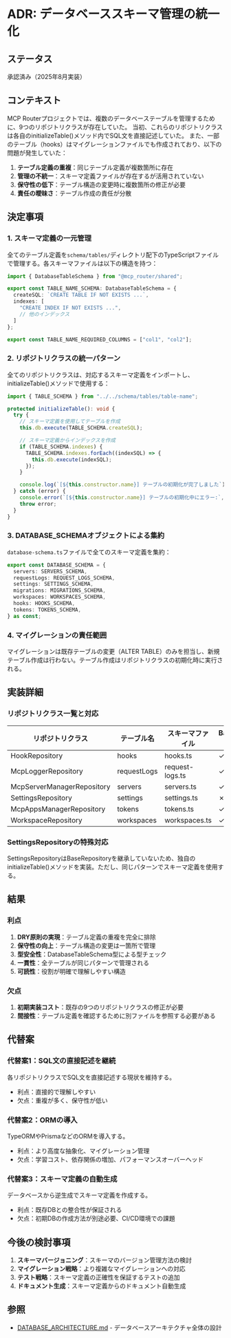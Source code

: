 # ADR: データベーススキーマ管理の統一化

## ステータス
承認済み（2025年8月実装）

## コンテキスト
MCP Routerプロジェクトでは、複数のデータベーステーブルを管理するために、9つのリポジトリクラスが存在していた。
当初、これらのリポジトリクラスは各自のinitializeTable()メソッド内でSQL文を直接記述していた。
また、一部のテーブル（hooks）はマイグレーションファイルでも作成されており、以下の問題が発生していた：

1. **テーブル定義の重複**：同じテーブル定義が複数箇所に存在
2. **管理の不統一**：スキーマ定義ファイルが存在するが活用されていない
3. **保守性の低下**：テーブル構造の変更時に複数箇所の修正が必要
4. **責任の曖昧さ**：テーブル作成の責任が分散

## 決定事項

### 1. スキーマ定義の一元管理
全てのテーブル定義を`schema/tables/`ディレクトリ配下のTypeScriptファイルで管理する。各スキーマファイルは以下の構造を持つ：

```typescript
import { DatabaseTableSchema } from "@mcp_router/shared";

export const TABLE_NAME_SCHEMA: DatabaseTableSchema = {
  createSQL: `CREATE TABLE IF NOT EXISTS ...`,
  indexes: [
    "CREATE INDEX IF NOT EXISTS ...",
    // 他のインデックス
  ]
};

export const TABLE_NAME_REQUIRED_COLUMNS = ["col1", "col2"];
```

### 2. リポジトリクラスの統一パターン
全てのリポジトリクラスは、対応するスキーマ定義をインポートし、initializeTable()メソッドで使用する：

```typescript
import { TABLE_SCHEMA } from "../../schema/tables/table-name";

protected initializeTable(): void {
  try {
    // スキーマ定義を使用してテーブルを作成
    this.db.execute(TABLE_SCHEMA.createSQL);

    // スキーマ定義からインデックスを作成
    if (TABLE_SCHEMA.indexes) {
      TABLE_SCHEMA.indexes.forEach((indexSQL) => {
        this.db.execute(indexSQL);
      });
    }

    console.log(`[${this.constructor.name}] テーブルの初期化が完了しました`);
  } catch (error) {
    console.error(`[${this.constructor.name}] テーブルの初期化中にエラー:`, error);
    throw error;
  }
}
```

### 3. DATABASE_SCHEMAオブジェクトによる集約
`database-schema.ts`ファイルで全てのスキーマ定義を集約：

```typescript
export const DATABASE_SCHEMA = {
  servers: SERVERS_SCHEMA,
  requestLogs: REQUEST_LOGS_SCHEMA,
  settings: SETTINGS_SCHEMA,
  migrations: MIGRATIONS_SCHEMA,
  workspaces: WORKSPACES_SCHEMA,
  hooks: HOOKS_SCHEMA,
  tokens: TOKENS_SCHEMA,
} as const;
```

### 4. マイグレーションの責任範囲
マイグレーションは既存テーブルの変更（ALTER TABLE）のみを担当し、新規テーブル作成は行わない。テーブル作成はリポジトリクラスの初期化時に実行される。

## 実装詳細

### リポジトリクラス一覧と対応

| リポジトリクラス | テーブル名 | スキーマファイル | BaseRepository継承 |
|---|---|---|---|
| HookRepository | hooks | hooks.ts | ✓ |
| McpLoggerRepository | requestLogs | request-logs.ts | ✓ |
| McpServerManagerRepository | servers | servers.ts | ✓ |
| SettingsRepository | settings | settings.ts | ✗ |
| McpAppsManagerRepository | tokens | tokens.ts | ✓ |
| WorkspaceRepository | workspaces | workspaces.ts | ✓ |

### SettingsRepositoryの特殊対応
SettingsRepositoryはBaseRepositoryを継承していないため、独自のinitializeTable()メソッドを実装。ただし、同じパターンでスキーマ定義を使用する。

## 結果

### 利点
1. **DRY原則の実現**：テーブル定義の重複を完全に排除
2. **保守性の向上**：テーブル構造の変更は一箇所で管理
3. **型安全性**：DatabaseTableSchema型による型チェック
4. **一貫性**：全テーブルが同じパターンで管理される
5. **可読性**：役割が明確で理解しやすい構造

### 欠点
1. **初期実装コスト**：既存の9つのリポジトリクラスの修正が必要
2. **間接性**：テーブル定義を確認するために別ファイルを参照する必要がある

## 代替案

### 代替案1：SQL文の直接記述を継続
各リポジトリクラスでSQL文を直接記述する現状を維持する。
- 利点：直接的で理解しやすい
- 欠点：重複が多く、保守性が低い

### 代替案2：ORMの導入
TypeORMやPrismaなどのORMを導入する。
- 利点：より高度な抽象化、マイグレーション管理
- 欠点：学習コスト、依存関係の増加、パフォーマンスオーバーヘッド

### 代替案3：スキーマ定義の自動生成
データベースから逆生成でスキーマ定義を作成する。
- 利点：既存DBとの整合性が保証される
- 欠点：初期DBの作成方法が別途必要、CI/CD環境での課題

## 今後の検討事項

1. **スキーマバージョニング**：スキーマのバージョン管理方法の検討
2. **マイグレーション戦略**：より複雑なマイグレーションへの対応
3. **テスト戦略**：スキーマ定義の正確性を保証するテストの追加
4. **ドキュメント生成**：スキーマ定義からのドキュメント自動生成

## 参照
- [DATABASE_ARCHITECTURE.md](DATABASE_ARCHITECTURE.md) - データベースアーキテクチャ全体の設計
